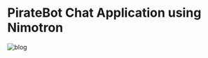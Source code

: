 # PirateBot Chat Application using Nimotron

![blog](https://www.analyticsvidhya.com/blog/2024/09/nvidia-nemotron-mini-4b/)
